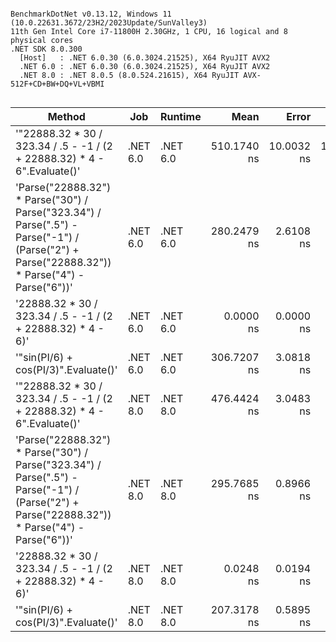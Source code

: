 ```

BenchmarkDotNet v0.13.12, Windows 11 (10.0.22631.3672/23H2/2023Update/SunValley3)
11th Gen Intel Core i7-11800H 2.30GHz, 1 CPU, 16 logical and 8 physical cores
.NET SDK 8.0.300
  [Host]   : .NET 6.0.30 (6.0.3024.21525), X64 RyuJIT AVX2
  .NET 6.0 : .NET 6.0.30 (6.0.3024.21525), X64 RyuJIT AVX2
  .NET 8.0 : .NET 8.0.5 (8.0.524.21615), X64 RyuJIT AVX-512F+CD+BW+DQ+VL+VBMI


```
| Method                                                                                                                                        | Job      | Runtime  | Mean        | Error      | StdDev     | Allocated |
|---------------------------------------------------------------------------------------------------------------------------------------------- |--------- |--------- |------------:|-----------:|-----------:|----------:|
| &#39;&quot;22888.32 * 30 / 323.34 / .5 - -1 / (2 + 22888.32) * 4 - 6&quot;.Evaluate()&#39;                                                                      | .NET 6.0 | .NET 6.0 | 510.1740 ns | 10.0032 ns | 11.1185 ns |         - |
| &#39;Parse(&quot;22888.32&quot;) * Parse(&quot;30&quot;) / Parse(&quot;323.34&quot;) / Parse(&quot;.5&quot;) - Parse(&quot;-1&quot;) / (Parse(&quot;2&quot;) + Parse(&quot;22888.32&quot;)) * Parse(&quot;4&quot;) - Parse(&quot;6&quot;))&#39; | .NET 6.0 | .NET 6.0 | 280.2479 ns |  2.6108 ns |  2.3144 ns |         - |
| &#39;22888.32 * 30 / 323.34 / .5 - -1 / (2 + 22888.32) * 4 - 6)&#39;                                                                                  | .NET 6.0 | .NET 6.0 |   0.0000 ns |  0.0000 ns |  0.0000 ns |         - |
| &#39;&quot;sin(PI/6) + cos(PI/3)&quot;.Evaluate()&#39;                                                                                                          | .NET 6.0 | .NET 6.0 | 306.7207 ns |  3.0818 ns |  2.7319 ns |         - |
| &#39;&quot;22888.32 * 30 / 323.34 / .5 - -1 / (2 + 22888.32) * 4 - 6&quot;.Evaluate()&#39;                                                                      | .NET 8.0 | .NET 8.0 | 476.4424 ns |  3.0483 ns |  2.8514 ns |         - |
| &#39;Parse(&quot;22888.32&quot;) * Parse(&quot;30&quot;) / Parse(&quot;323.34&quot;) / Parse(&quot;.5&quot;) - Parse(&quot;-1&quot;) / (Parse(&quot;2&quot;) + Parse(&quot;22888.32&quot;)) * Parse(&quot;4&quot;) - Parse(&quot;6&quot;))&#39; | .NET 8.0 | .NET 8.0 | 295.7685 ns |  0.8966 ns |  0.8386 ns |         - |
| &#39;22888.32 * 30 / 323.34 / .5 - -1 / (2 + 22888.32) * 4 - 6)&#39;                                                                                  | .NET 8.0 | .NET 8.0 |   0.0248 ns |  0.0194 ns |  0.0182 ns |         - |
| &#39;&quot;sin(PI/6) + cos(PI/3)&quot;.Evaluate()&#39;                                                                                                          | .NET 8.0 | .NET 8.0 | 207.3178 ns |  0.5895 ns |  0.5225 ns |         - |
